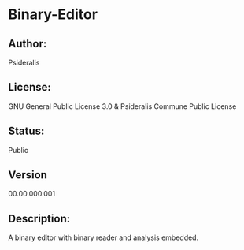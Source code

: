 # Binary-Editor
## Author: 
Psideralis<br/>
## License: 
GNU General Public License 3.0 & Psideralis Commune Public License<br/>
## Status:
Public<br/>
## Version
00.00.000.001<br/>
## Description:
A binary editor with binary reader and analysis embedded.<br/>
